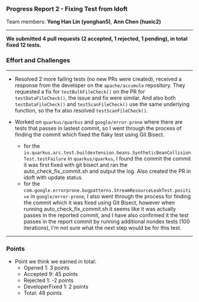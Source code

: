 ### Progress Report 2 - Fixing Test from Idoft
Team members: __Yong Han Lin (yonghan5)__, __Ann Chen (hueic2)__
___

**We submitted 4 pull requests (2 accepted, 1 rejected, 1 pending), in total fixed 12 tests.**

### Effort and Challenges
___
- Resolved 2 more failing tests (no new PRs were created), received a response from the developer on the ```apache/accumulo``` repository. They requested a fix for ```testBulkFileCheck()``` on the PR for ```testDataFileCheck()```, the issue and fix were similar. And also both ```testDataFileCheck()``` and ```testScanFileCheck()``` use the same underlying function, so the fix also resolved ```testScanFileCheck()```.
  
- Worked on ```quarkus/quarkus``` and ```google/error-prone``` where there are tests that passes in lastest commit, so I went through the process of finding the commit which fixed the flaky test using Git Bisect. 
  - for the ```io.quarkus.arc.test.buildextension.beans.SyntheticBeanCollisionTest.testFailure``` in ```quarkus/quarkus```, I found the commit the commit it was first fixed with git bisect and ran the auto_check_fix_commit.sh and output the log. Also created the PR in idoft with update status.   
  - for the ```com.google.errorprone.bugpatterns.StreamResourceLeakTest.positive``` in ```google/error-prone```, I also went through the process for finding the commit which it was fixed using Git Bisect, however when running auto_check_fix_commit.sh it seems like it was actually passes in the reported commit, and I have also confirmed it the test passes in the report commit by running additional nondex tests (100 iterations), I'm not sure what the next step would be for this test.

---
### Points
- Point we think we earned in total:
  - Opened 1: 3 points
  - Accepted 9: 45 points
  - Rejected 1: -2 points
  - DeveloperFixed 1: 2 points
  - Total: 48 points
